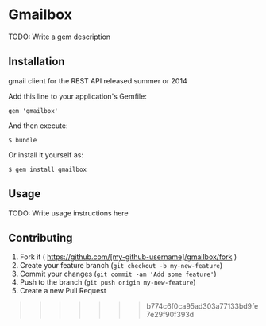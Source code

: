 # Gmailbox

TODO: Write a gem description

## Installation

gmail client for the REST API released summer or 2014

Add this line to your application's Gemfile:

    gem 'gmailbox'

And then execute:

    $ bundle

Or install it yourself as:

    $ gem install gmailbox

## Usage

TODO: Write usage instructions here

## Contributing

1. Fork it ( https://github.com/[my-github-username]/gmailbox/fork )
2. Create your feature branch (`git checkout -b my-new-feature`)
3. Commit your changes (`git commit -am 'Add some feature'`)
4. Push to the branch (`git push origin my-new-feature`)
5. Create a new Pull Request

>>>>>>> b774c6f0ca95ad303a77133bd9fe7e29f90f393d
